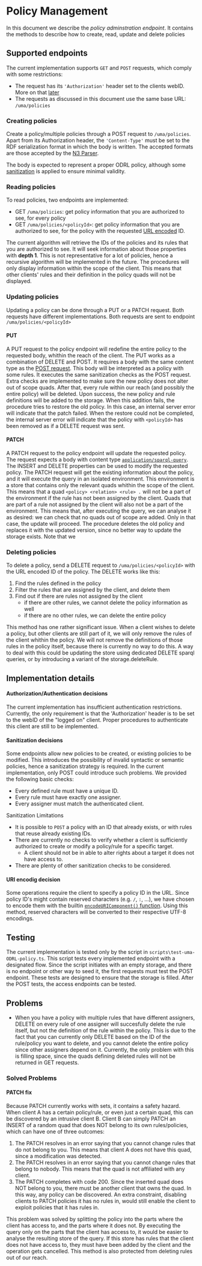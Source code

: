 # Policy Management
In this document we describe the *policy adminstration endpoint*.
It contains the methods to describe how to create, read, update and delete policies

## Supported endpoints
The current implementation supports `GET` and `POST` requests, which comply with some restrictions:
- The request has its `'Authorization'` header set to the clients webID. More on that [later](#authorizationauthentication-decisions)
- The requests as discussed in this document use the same base URL: `/uma/policies`

### Creating policies
Create a policy/multiple policies through a POST request to `/uma/policies`. Apart from its Authorization header, the `'Content-Type'` must be set to the RDF serialization format in which the body is written. The accepted formats are those accepted by the [N3 Parser](https://github.com/rdfjs/N3.js/?tab=readme-ov-file#parsing).

The body is expected to represent a proper ODRL policy, although some [sanitization](#sanitization-decisions) is applied to ensure minimal validity. 

### Reading policies
To read policies, two endpoints are implemented:
- GET `/uma/policies`: get policy information that you are authorized to see, for every policy
- GET `/uma/policies/<policyId>`: get policy information that you are authorized to see, for the policy with the requested [URL encoded](#uri-encodig-decision) ID.

The current algorithm will retrieve the IDs of the policies and its rules that you are authorized to see. It will seek information about those properties with **depth 1**. This is not representative for a lot of policies, hence a recursive algorithm will be implemented in the future. The procedures will only display information within the scope of the client. This means that other clients' rules and their definition in the policy quads will not be displayed.

### Updating policies
Updating a policy can be done through a PUT or a PATCH request. Both requests have different implementations. Both requests are sent to endpoint `/uma/policies/<policyId>`

#### PUT
A PUT request to the policy endpoint will redefine the entire policy to the requested body, whithin the reach of the client. The PUT works as a combination of DELETE and POST. It requires a body with the same content type as the [POST request](#creating-policies). This body will be interpreted as a policy with some rules. It executes the same sanitization checks as the POST request. Extra checks are implemented to make sure the new policy does not alter out of scope quads. After that, every rule within our reach (and possibly the entire policy) will be deleted. Upon success, the new policy and rule definitions will be added to the storage. When this addition fails, the procedure tries to restore the old policy. In this case, an internal server error will indicate that the patch failed. When the restore could not be completed, the internal server error will indicate that the policy with `<policyId>` has been removed as if a DELETE request was sent.

#### PATCH
A PATCH request to the policy endpoint will update the requested policy. The request expects a body with content type [`application/sparql-query`](https://www.w3.org/TR/rdf-sparql-query/). The INSERT and DELETE properties can be used to modify the requested policy. The PATCH request will get the existing information about the policy, and it will execute the query in an isolated environment. This environment is a store that contains only the relevant quads whithin the scope of the client. This means that a quad  `<policy> <relation> <rule> .` will not be a part of the environment if the rule has not been assigned by the client. Quads that are part of a rule not assigned by the client will also not be a part of the environment. This means that, after executing the query, we can analyse it as desired: we can check that no quads out of scope are added. Only in that case, the update will proceed. The procedure deletes the old policy and replaces it with the updated version, since no better way to update the storage exists. Note that we 

### Deleting policies
To delete a policy, send a DELETE request to `/uma/policies/<policyId>` with the URL encoded ID of the policy. The DELETE works like this:
1. Find the rules defined in the policy
2. Filter the rules that are assigned by the client, and delete them
3. Find out if there are rules not assigned by the client
    * if there are other rules, we cannot delete the policy information as well
    * if there are no other rules, we can delete the entire policy

This method has one rather significant issue. When a client wishes to delete a policy, but other clients are still part of it, we will only remove the rules of the client whithin the policy. We will not remove the definitions of those rules in the policy itself, because there is currently no way to do this. A way to deal with this could be updating the store using dedicated DELETE sparql queries, or by introducing a variant of the storage.deleteRule.


## Implementation details

#### Authorization/Authentication decisions
The current implementation has insufficient authentication restrictions. Currently, the only requirement is that the 'Authorization' header is to be set to the webID of the "logged on" client. Proper procedures to authenticate this client are still to be implemented.

#### Sanitization decisions
Some endpoints allow new policies to be created, or existing policies to be modified. This introduces the possibility of invalid syntactic or semantic policies, hence a sanitization strategy is required. In the current implementation, only POST could introduce such problems. We provided the following basic checks:
- Every defined rule must have a unique ID.
- Every rule must have exactly one assigner.
- Every assigner must match the authenticated client.

Sanitization Limitations
- It is possible to `POST` a policy with an ID that already exists, or with rules that reuse already existing IDs.
- There are currently no checks to verify whether a client is sufficiently authorized to create or modify a policy/rule for a specific target.
    * A client should not be in able to alter rights about a target it does not have access to.
- There are plenty of other sanitization checks to be considered. 

#### URI encodig decision
Some operations require the client to specify a policy ID in the URL. Since policy ID's might contain reserved characters (e.g. `/`, `:`, ...), we have chosen to encode them with the builtin [`encodeURIComponent()` function](https://developer.mozilla.org/en-US/docs/Web/JavaScript/Reference/Global_Objects/encodeURIComponent). Using this method, reserved characters will be converted to their respective UTF-8 encodings.

## Testing
The current implementation is tested only by the script in `scripts\test-uma-ODRL-policy.ts`. This script tests every implemented endpoint with a designated flow. Since the script initiates with an empty storage, and there is no endpoint or other way to seed it, the first requests must test the POST endpoint. These tests are designed to ensure that the storage is filled. After the POST tests, the access endpoints can be tested. 

## Problems
- When you have a policy with multiple rules that have different assigners, DELETE on every rule of one assigner will succesfully delete the rule itself, but not the definition of the rule within the policy. This is due to the fact that you can currently only DELETE based on the ID of the rule/policy you want to delete, and you cannot delete the entire policy since other assigners depend on it. Currently, the only problem with this is filling space, since the quads defining deleted rules will not be returned in GET requests.


### Solved Problems

#### PATCH fix
Because PATCH currently works with sets, it contains a safety hazard. When client A has a certain policy/rule, or even just a certain quad, this can be discovered by an intrusive client B. Client B can simply PATCH an INSERT of a random quad that does NOT belong to its own rules/policies, which can have one of three outcomes:
1. The PATCH resolves in an error saying that you cannot change rules that do not belong to you. This means that client A does not have this quad, since a modification was detected.
2. The PATCH resolves in an error saying that you cannot change rules that belong to nobody. This means that the quad is not affiliated with any client.
3. The PATCH completes with code 200. Since the inserted quad does NOT belong to you, there must be another client that owns the quad. In this way, any policy can be discovered.
An extra constraint, disabling clients to PATCH policies it has no rules in, would still enable the client to exploit policies that it has rules in. 

This problem was solved by splitting the policy into the parts where the client has access to, and the parts where it does not. By executing the query only on the parts that the client has access to, it would be easier to analyse the resulting store of the query. If this store has rules that the client does not have access to, they must have been added by the client and the operation gets cancelled. This method is also protected from deleting rules out of our reach.